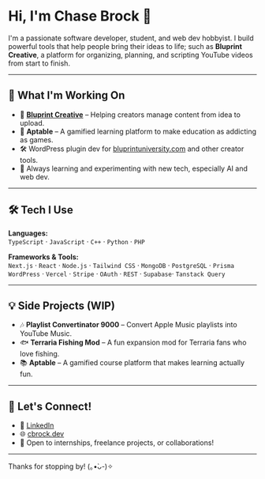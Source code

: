 # Hi, I'm Chase Brock 👋

I'm a passionate software developer, student, and web dev hobbyist. I build powerful tools that help people bring their ideas to life; such as **Bluprint Creative**, a platform for organizing, planning, and scripting YouTube videos from start to finish.

---

## 🚀 What I'm Working On

- 🎥 [**Bluprint Creative**](https://bluprintcreative.com) – Helping creators manage content from idea to upload.
- 🧠 **Aptable** – A gamified learning platform to make education as addicting as games.
- 🛠️ WordPress plugin dev for [bluprintuniversity.com](https://bluprintuniversity.com) and other creator tools.
- 🌱 Always learning and experimenting with new tech, especially AI and web dev.

---

## 🛠️ Tech I Use

**Languages:**  
`TypeScript` · `JavaScript` · `C++` · `Python` · `PHP`

**Frameworks & Tools:**  
`Next.js` · `React` · `Node.js` · `Tailwind CSS` · `MongoDB` · `PostgreSQL` · `Prisma`  
`WordPress` · `Vercel` · `Stripe` · `OAuth` · `REST` · `Supabase`· `Tanstack Query`

---

## 💡 Side Projects (WIP)

- 🎶 **Playlist Convertinator 9000** – Convert Apple Music playlists into YouTube Music.
- 🐟 **Terraria Fishing Mod** – A fun expansion mod for Terraria fans who love fishing.
- 📚 **Aptable** – A gamified course platform that makes learning actually fun.

---

## 🤝 Let's Connect!

- 💼 [LinkedIn](https://www.linkedin.com/in/chasepbrock/)
- 🌐 [cbrock.dev](https://cbrock.dev)
- 📨 Open to internships, freelance projects, or collaborations!

---

Thanks for stopping by! (｡•̀ᴗ-)✧

